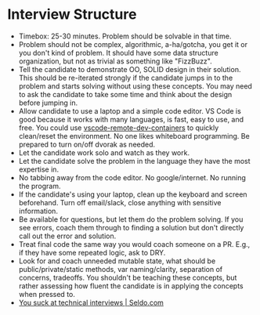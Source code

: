 ﻿# Interview Structure

* Timebox: 25-30 minutes. Problem should be solvable in that time.
* Problem should not be complex, algorithmic, a-ha/gotcha, you get it or you don't kind of problem.  It should have some data structure organization, but not as trivial as something like "FizzBuzz".
* Tell the candidate to demonstrate OO, SOLID design in their solution. This should be re-iterated strongly if the candidate jumps in to the problem and starts solving without using these concepts.  You may need to ask the candidate to take some time and think about the design before jumping in.
* Allow candidate to use a laptop and a simple code editor.  VS Code is good because it works with many languages, is fast, easy to use, and free.  You could use [vscode-remote-dev-containers](https://github.com/microsoft?q=vscode-remote-try&type=&language=) to quickly clean/reset the environment.  No one likes whiteboard programming.  Be prepared to turn on/off dvorak as needed.
* Let the candidate work solo and watch as they work.
* Let the candidate solve the problem in the language they have the most expertise in.
* No tabbing away from the code editor.  No google/internet.  No running the program.
* If the candidate's using your laptop, clean up the keyboard and screen beforehand.  Turn off email/slack, close anything with sensitive information.
* Be available for questions, but let them do the problem solving. If you see errors, coach them through to finding a solution but don't directly call out the error and solution.
* Treat final code the same way you would coach someone on a PR. E.g., if they have some repeated logic, ask to DRY.
* Look for and coach unneeded mutable state, what should be public/private/static methods, var naming/clarity, separation of concerns, tradeoffs. You shouldn't be teaching these concepts, but rather assessing how fluent the candidate is in applying the concepts when pressed to.
* [You suck at technical interviews | Seldo.com](https://seldo.com/posts/you_suck_at_technical_interviews)
